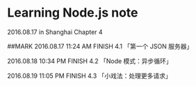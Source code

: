 # Learning Node.js note

2016.08.17 in Shanghai Chapter 4

##MARK
2016.08.17 11:24 AM FINISH 4.1 「第一个 JSON 服务器」

2016.08.18 10:34 PM FINISH 4.2 「Node 模式：异步循环」

2016.08.19 11:05 PM FINISH 4.3 「小戏法：处理更多请求」
